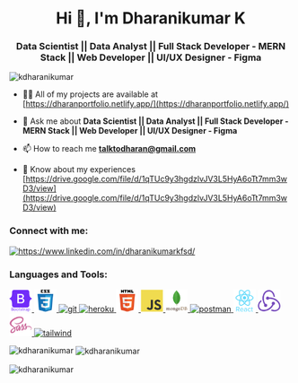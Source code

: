 <h1 align="center">Hi 👋, I'm Dharanikumar K</h1>
<h3 align="center">Data Scientist || Data Analyst || Full Stack Developer - MERN Stack || Web Developer || UI/UX Designer - Figma</h3>

<p align="left"> <img src="https://komarev.com/ghpvc/?username=kdharanikumar&label=Profile%20views&color=0e75b6&style=flat" alt="kdharanikumar" /> </p>

- 👨‍💻 All of my projects are available at [https://dharanportfolio.netlify.app/](https://dharanportfolio.netlify.app/)

- 💬 Ask me about **Data Scientist || Data Analyst || Full Stack Developer - MERN Stack || Web Developer || UI/UX Designer - Figma**

- 📫 How to reach me **talktodharan@gmail.com**

- 📄 Know about my experiences [https://drive.google.com/file/d/1qTUc9y3hgdzlvJV3L5HyA6oTt7mm3wD3/view](https://drive.google.com/file/d/1qTUc9y3hgdzlvJV3L5HyA6oTt7mm3wD3/view)

<h3 align="left">Connect with me:</h3>
<p align="left">
<a href="https://linkedin.com/in/https://www.linkedin.com/in/dharanikumarkfsd/" target="blank"><img align="center" src="https://raw.githubusercontent.com/rahuldkjain/github-profile-readme-generator/master/src/images/icons/Social/linked-in-alt.svg" alt="https://www.linkedin.com/in/dharanikumarkfsd/" height="30" width="40" /></a>
</p>

<h3 align="left">Languages and Tools:</h3>
<p align="left"> <a href="https://getbootstrap.com" target="_blank" rel="noreferrer"> <img src="https://raw.githubusercontent.com/devicons/devicon/master/icons/bootstrap/bootstrap-plain-wordmark.svg" alt="bootstrap" width="40" height="40"/> </a> <a href="https://www.w3schools.com/css/" target="_blank" rel="noreferrer"> <img src="https://raw.githubusercontent.com/devicons/devicon/master/icons/css3/css3-original-wordmark.svg" alt="css3" width="40" height="40"/> </a> <a href="https://git-scm.com/" target="_blank" rel="noreferrer"> <img src="https://www.vectorlogo.zone/logos/git-scm/git-scm-icon.svg" alt="git" width="40" height="40"/> </a> <a href="https://heroku.com" target="_blank" rel="noreferrer"> <img src="https://www.vectorlogo.zone/logos/heroku/heroku-icon.svg" alt="heroku" width="40" height="40"/> </a> <a href="https://www.w3.org/html/" target="_blank" rel="noreferrer"> <img src="https://raw.githubusercontent.com/devicons/devicon/master/icons/html5/html5-original-wordmark.svg" alt="html5" width="40" height="40"/> </a> <a href="https://developer.mozilla.org/en-US/docs/Web/JavaScript" target="_blank" rel="noreferrer"> <img src="https://raw.githubusercontent.com/devicons/devicon/master/icons/javascript/javascript-original.svg" alt="javascript" width="40" height="40"/> </a> <a href="https://www.mongodb.com/" target="_blank" rel="noreferrer"> <img src="https://raw.githubusercontent.com/devicons/devicon/master/icons/mongodb/mongodb-original-wordmark.svg" alt="mongodb" width="40" height="40"/> </a> <a href="https://postman.com" target="_blank" rel="noreferrer"> <img src="https://www.vectorlogo.zone/logos/getpostman/getpostman-icon.svg" alt="postman" width="40" height="40"/> </a> <a href="https://reactjs.org/" target="_blank" rel="noreferrer"> <img src="https://raw.githubusercontent.com/devicons/devicon/master/icons/react/react-original-wordmark.svg" alt="react" width="40" height="40"/> </a> <a href="https://redux.js.org" target="_blank" rel="noreferrer"> <img src="https://raw.githubusercontent.com/devicons/devicon/master/icons/redux/redux-original.svg" alt="redux" width="40" height="40"/> </a> <a href="https://sass-lang.com" target="_blank" rel="noreferrer"> <img src="https://raw.githubusercontent.com/devicons/devicon/master/icons/sass/sass-original.svg" alt="sass" width="40" height="40"/> </a> <a href="https://tailwindcss.com/" target="_blank" rel="noreferrer"> <img src="https://www.vectorlogo.zone/logos/tailwindcss/tailwindcss-icon.svg" alt="tailwind" width="40" height="40"/> </a> </p>

<p><img align="left" src="https://github-readme-stats.vercel.app/api/top-langs?username=kdharanikumar&show_icons=true&locale=en&layout=compact" alt="kdharanikumar" /></p>

<p>&nbsp;<img align="center" src="https://github-readme-stats.vercel.app/api?username=kdharanikumar&show_icons=true&locale=en" alt="kdharanikumar" /></p>

<p><img align="center" src="https://github-readme-streak-stats.herokuapp.com/?user=kdharanikumar&" alt="kdharanikumar" /></p>
